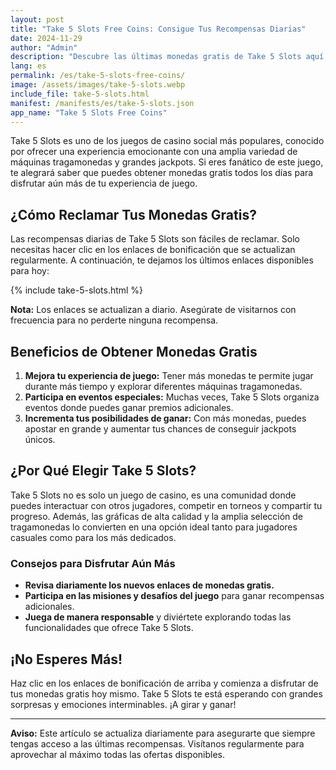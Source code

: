 ```yaml
---
layout: post
title: "Take 5 Slots Free Coins: Consigue Tus Recompensas Diarias"
date: 2024-11-29
author: "Admin"
description: "Descubre las últimas monedas gratis de Take 5 Slots aquí. Actualizaciones diarias para mejorar tu experiencia de juego. ¡No te las pierdas!"
lang: es
permalink: /es/take-5-slots-free-coins/
image: /assets/images/take-5-slots.webp
include_file: take-5-slots.html
manifest: /manifests/es/take-5-slots.json
app_name: "Take 5 Slots Free Coins"
---
```


Take 5 Slots es uno de los juegos de casino social más populares, conocido por ofrecer una experiencia emocionante con una amplia variedad de máquinas tragamonedas y grandes jackpots. Si eres fanático de este juego, te alegrará saber que puedes obtener monedas gratis todos los días para disfrutar aún más de tu experiencia de juego.

## ¿Cómo Reclamar Tus Monedas Gratis?

Las recompensas diarias de Take 5 Slots son fáciles de reclamar. Solo necesitas hacer clic en los enlaces de bonificación que se actualizan regularmente. A continuación, te dejamos los últimos enlaces disponibles para hoy:

{% include take-5-slots.html %}

**Nota:** Los enlaces se actualizan a diario. Asegúrate de visitarnos con frecuencia para no perderte ninguna recompensa.

## Beneficios de Obtener Monedas Gratis

1. **Mejora tu experiencia de juego:** Tener más monedas te permite jugar durante más tiempo y explorar diferentes máquinas tragamonedas.
2. **Participa en eventos especiales:** Muchas veces, Take 5 Slots organiza eventos donde puedes ganar premios adicionales.
3. **Incrementa tus posibilidades de ganar:** Con más monedas, puedes apostar en grande y aumentar tus chances de conseguir jackpots únicos.

## ¿Por Qué Elegir Take 5 Slots?

Take 5 Slots no es solo un juego de casino, es una comunidad donde puedes interactuar con otros jugadores, competir en torneos y compartir tu progreso. Además, las gráficas de alta calidad y la amplia selección de tragamonedas lo convierten en una opción ideal tanto para jugadores casuales como para los más dedicados.

### Consejos para Disfrutar Aún Más

- **Revisa diariamente los nuevos enlaces de monedas gratis.**
- **Participa en las misiones y desafíos del juego** para ganar recompensas adicionales.
- **Juega de manera responsable** y diviértete explorando todas las funcionalidades que ofrece Take 5 Slots.

## ¡No Esperes Más!

Haz clic en los enlaces de bonificación de arriba y comienza a disfrutar de tus monedas gratis hoy mismo. Take 5 Slots te está esperando con grandes sorpresas y emociones interminables. ¡A girar y ganar!

---

**Aviso:** Este artículo se actualiza diariamente para asegurarte que siempre tengas acceso a las últimas recompensas. Visítanos regularmente para aprovechar al máximo todas las ofertas disponibles.